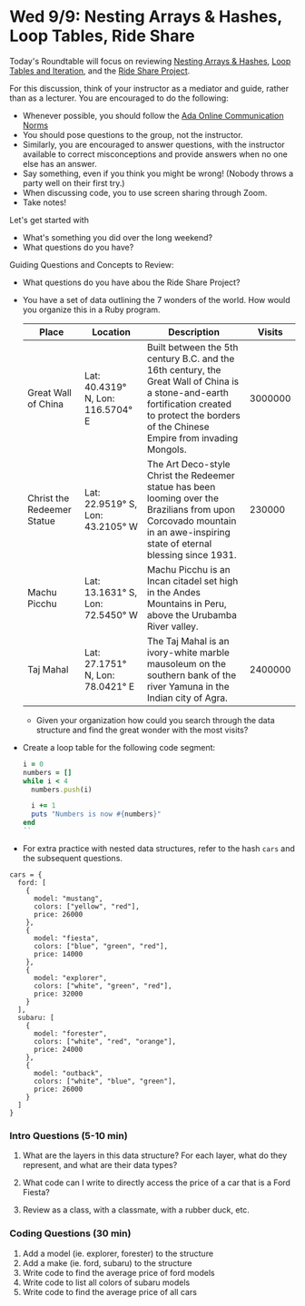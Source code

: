 # Wed 9/9: Nesting Arrays & Hashes, Loop Tables, Ride Share 

Today's Roundtable will focus on reviewing [Nesting Arrays & Hashes](https://learn-2.galvanize.com/cohorts/2036/blocks/875/content_files/00-variables-data-types/05-wk02-nested-arrays-hashes.md), [Loop Tables and Iteration](https://learn-2.galvanize.com/cohorts/2036/blocks/875/content_files/01-control-structures/05-wk02-loop-tables-worksheet.md), and the [Ride Share Project](https://learn-2.galvanize.com/cohorts/2036).

For this discussion, think of your instructor as a mediator and guide, rather than as a lecturer. You are encouraged to do the following:

* Whenever possible, you should follow the [Ada Online Communication Norms](https://learn-2.galvanize.com/cohorts/2036/blocks/882/content_files/00-welcome-to-ada/02-wk01-online-communication-norms.md)
* You should pose questions to the group, not the instructor.
* Similarly, you are encouraged to answer questions, with the instructor available to correct misconceptions and provide answers when no one else has an answer.
* Say something, even if you think you might be wrong! (Nobody throws a party well on their first try.)
* When discussing code, you to use screen sharing through Zoom.
* Take notes!

Let's get started with
* What's something you did over the long weekend?
* What questions do you have?

Guiding Questions and Concepts to Review:
* What questions do you have abou the Ride Share Project?
* You have a set of data outlining the 7 wonders of the world.  How would you organize this in a Ruby program.
  
  | Place                      | Location                           | Description                                                                                                                                                                                     | Visits  |
  | -------------------------- | ---------------------------------- | ----------------------------------------------------------------------------------------------------------------------------------------------------------------------------------------------- | ------- |
  | Great Wall of China        | Lat:  40.4319° N, Lon: 116.5704° E | Built between the 5th century B.C. and the 16th century, the Great Wall of China is a stone-and-earth fortification created to protect the borders of the Chinese Empire from invading Mongols. | 3000000 |
  | Christ the Redeemer Statue | Lat:  22.9519° S, Lon: 43.2105° W  | The Art Deco-style Christ the Redeemer statue has been looming over the Brazilians from upon Corcovado mountain in an awe-inspiring state of eternal blessing since 1931.                       | 230000  |
  | Machu Picchu               | Lat:  13.1631° S, Lon: 72.5450° W  | Machu Picchu is an Incan citadel set high in the Andes Mountains in Peru, above the Urubamba River valley.                                                                                      |
  | Taj Mahal                  | Lat:  27.1751° N, Lon: 78.0421° E  | The Taj Mahal is an ivory-white marble mausoleum on the southern bank of the river Yamuna in the Indian city of Agra.                                                                           | 2400000 |
  
  * Given your organization how could you search through the data structure and find the great wonder with the most visits?
  
 * Create a loop table for the following code segment:
     ```ruby
     i = 0
     numbers = []
     while i < 4
       numbers.push(i)
 
       i += 1
       puts "Numbers is now #{numbers}"
     end
     ``
* For extra practice with nested data structures, refer to the hash `cars` and the subsequent questions.

```
cars = {
  ford: [
    {
      model: "mustang",
      colors: ["yellow", "red"],
      price: 26000
    },
    {
      model: "fiesta",
      colors: ["blue", "green", "red"],
      price: 14000
    },
    {
      model: "explorer",
      colors: ["white", "green", "red"],
      price: 32000
    }
  ],
  subaru: [
    {
      model: "forester",
      colors: ["white", "red", "orange"],
      price: 24000
    },
    {
      model: "outback",
      colors: ["white", "blue", "green"],
      price: 26000
    }
  ]
}
```

### Intro Questions (5-10 min)
1. What are the layers in this data structure? For each layer, what do they represent, and what are their data types?
1. What code can I write to directly access the price of a car that is a Ford Fiesta?

1. Review as a class, with a classmate, with a rubber duck, etc.

### Coding Questions (30 min)
1. Add a model (ie. explorer, forester) to the structure
1. Add a make (ie. ford, subaru) to the structure
1. Write code to find the average price of ford models
1. Write code to list all colors of subaru models
1. Write code to find the average price of all cars
